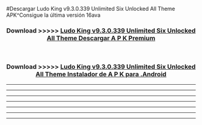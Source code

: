 #Descargar Ludo King v9.3.0.339 Unlimited Six Unlocked All Theme    APK^Consigue la última versión 16ava



<div align="center">
<h3>Download >>>>> <a href="https://es-sites.web.app/?es= Ludo King v9.3.0.339 Unlimited Six Unlocked All Theme   ">Ludo King v9.3.0.339 Unlimited Six Unlocked All Theme    Descargar A P K Premium</a></h3><br>

<h3>Download >>>>> <a href="https://es-sites.web.app/?es= Ludo King v9.3.0.339 Unlimited Six Unlocked All Theme   ">Ludo King v9.3.0.339 Unlimited Six Unlocked All Theme    Instalador de A P K para .Android</a></h3>
</div>


----------------------------------------------------------

----------------------------------------------------------

----------------------------------------------------------

----------------------------------------------------------

----------------------------------------------------------

----------------------------------------------------------

----------------------------------------------------------


